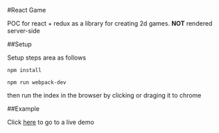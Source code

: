 #React Game

POC for react + redux as a library for creating 2d games.
**NOT** rendered server-side

##Setup

Setup steps area as follows

`npm install`

`npm run webpack-dev`

then run the index in the browser by clicking or draging it to chrome

##Example

Click [here](https://joelloyd.github.io/reactgame/) to go to a live demo